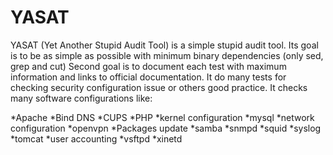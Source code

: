 # YASAT

YASAT (Yet Another Stupid Audit Tool) is a simple stupid audit tool.
Its goal is to be as simple as possible with minimum binary dependencies (only sed, grep and cut)
Second goal is to document each test with maximum information and links to official documentation.
It do many tests for checking security configuration issue or others good practice.
It checks many software configurations like:

 *Apache
 *Bind DNS
 *CUPS
 *PHP
 *kernel configuration
 *mysql
 *network configuration
 *openvpn
 *Packages update
 *samba
 *snmpd
 *squid
 *syslog
 *tomcat
 *user accounting
 *vsftpd
 *xinetd
